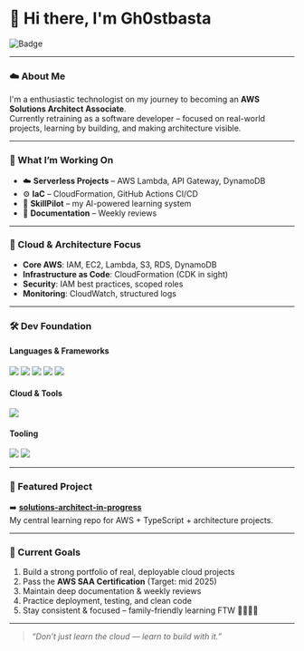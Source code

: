 # 👋 Hi there, I'm Gh0stbasta

![Badge](https://img.shields.io/badge/AWS-SAA_in_progress-orange?style=flat-square&logo=amazon-aws&logoColor=white)

---

### ☁️ About Me

I'm a enthusiastic technologist on my journey to becoming an **AWS Solutions Architect Associate**.  
Currently retraining as a software developer – focused on real-world projects, learning by building, and making architecture visible.

---

### 🚀 What I’m Working On

- ☁️ **Serverless Projects** – AWS Lambda, API Gateway, DynamoDB
- ⚙️ **IaC** – CloudFormation, GitHub Actions CI/CD
- 🧠 **SkillPilot** – my AI-powered learning system
- 📘 **Documentation** – Weekly reviews

---

### 🧠 Cloud & Architecture Focus

- **Core AWS**: IAM, EC2, Lambda, S3, RDS, DynamoDB  
- **Infrastructure as Code**: CloudFormation (CDK in sight)  
- **Security**: IAM best practices, scoped roles  
- **Monitoring**: CloudWatch, structured logs  

---

### 🛠 Dev Foundation

#### Languages & Frameworks  
<div>
  <img src="https://img.shields.io/badge/-JavaScript-F7DF1E?logo=javascript&logoColor=black&style=flat-square" />
  <img src="https://img.shields.io/badge/-Node.js-339933?logo=node.js&logoColor=white&style=flat-square" />
  <img src="https://img.shields.io/badge/-Express.js-000000?logo=express&logoColor=white&style=flat-square" />
  <img src="https://img.shields.io/badge/-Django-092E20?logo=django&logoColor=white&style=flat-square" />
  <img src="https://img.shields.io/badge/-Python-3776AB?logo=python&logoColor=white&style=flat-square" />
</div>

#### Cloud & Tools  
<div>
  <img src="https://img.shields.io/badge/-AWS-232F3E?logo=amazon-aws&logoColor=white&style=flat-square" />
</div>

#### Tooling  
<div>
  <img src="https://img.shields.io/badge/-Git-F05032?logo=git&logoColor=white&style=flat-square" />
  <img src="https://img.shields.io/badge/-VS_Code-007ACC?logo=visual-studio-code&logoColor=white&style=flat-square" />
</div>

---

### 📌 Featured Project

➡️ [**solutions-architect-in-progress**](https://github.com/Gh0stbasta/solutions-architect-in-progress)  
My central learning repo for AWS + TypeScript + architecture projects.

---

### 🎯 Current Goals

1. Build a strong portfolio of real, deployable cloud projects  
2. Pass the **AWS SAA Certification** (Target: mid 2025)  
3. Maintain deep documentation & weekly reviews  
4. Practice deployment, testing, and clean code  
5. Stay consistent & focused – family-friendly learning FTW 👨‍👩‍👧‍👦

---

> _“Don’t just learn the cloud — learn to build with it.”_

